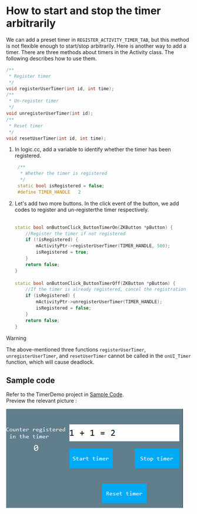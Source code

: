 # How to start and stop the timer arbitrarily
We can add a preset timer in `REGISTER_ACTIVITY_TIMER_TAB`, but this method is not flexible enough to start/stop arbitrarily. Here is another way to add a timer.
There are three methods about timers in the Activity class. The following describes how to use them.

```c++
/**
 * Register timer
 */
void registerUserTimer(int id, int time);
/**
 * Un-register timer
 */
void unregisterUserTimer(int id);
/**
 * Reset timer
 */
void resetUserTimer(int id, int time);
```

1. In logic.cc, add a variable to identify whether the timer has been registered.

    ```c++
     /**
      * Whether the timer is registered
      */
     static bool isRegistered = false;
     #define TIMER_HANDLE   2

    ```
2. Let's add two more buttons. In the click event of the button, we add codes to register and un-registerthe timer respectively.

    ```c++

    static bool onButtonClick_ButtonTimerOn(ZKButton *pButton) {
        //Register the timer if not registered
        if (!isRegistered) {
            mActivityPtr->registerUserTimer(TIMER_HANDLE, 500);
            isRegistered = true;
        }
        return false;
    }

    static bool onButtonClick_ButtonTimerOff(ZKButton *pButton) {
        //If the timer is already registered, cancel the registration
        if (isRegistered) {
            mActivityPtr->unregisterUserTimer(TIMER_HANDLE);
            isRegistered = false;
        }
        return false;
    }

    ```

> [!Warning]
> The above-mentioned three functions `registerUserTimer`, `unregisterUserTimer`, and `resetUserTimer` cannot be called in the `onUI_Timer` function, which will cause deadlock.

## <span id = "example_download">Sample code</span>
Refer to the TimerDemo project in [Sample Code](demo_download.md#demo_download).  
Preview the relevant picture :

![效果图](assets/timer/example_preview2.png)
     